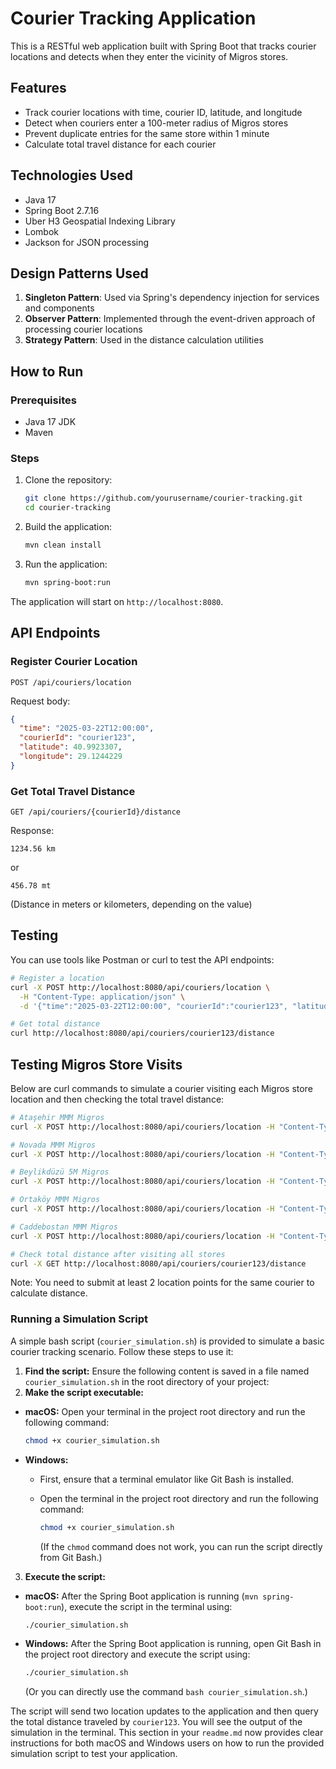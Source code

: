 # Courier Tracking Application

This is a RESTful web application built with Spring Boot that tracks courier locations and detects when they enter the vicinity of Migros stores.

## Features

- Track courier locations with time, courier ID, latitude, and longitude
- Detect when couriers enter a 100-meter radius of Migros stores
- Prevent duplicate entries for the same store within 1 minute
- Calculate total travel distance for each courier

## Technologies Used

- Java 17
- Spring Boot 2.7.16
- Uber H3 Geospatial Indexing Library
- Lombok
- Jackson for JSON processing

## Design Patterns Used

1. **Singleton Pattern**: Used via Spring's dependency injection for services and components
2. **Observer Pattern**: Implemented through the event-driven approach of processing courier locations
3. **Strategy Pattern**: Used in the distance calculation utilities

## How to Run

### Prerequisites
- Java 17 JDK
- Maven

### Steps

1. Clone the repository:
   ```bash
   git clone https://github.com/yourusername/courier-tracking.git
   cd courier-tracking
   ```

2. Build the application:
   ```bash
   mvn clean install
   ```

3. Run the application:
   ```bash
   mvn spring-boot:run
   ```

The application will start on `http://localhost:8080`.

## API Endpoints

### Register Courier Location
```
POST /api/couriers/location
```
Request body:
```json
{
  "time": "2025-03-22T12:00:00",
  "courierId": "courier123",
  "latitude": 40.9923307,
  "longitude": 29.1244229
}
```

### Get Total Travel Distance
```
GET /api/couriers/{courierId}/distance
```
Response:
```
1234.56 km
```
or
```
456.78 mt
```
(Distance in meters or kilometers, depending on the value)

## Testing

You can use tools like Postman or curl to test the API endpoints:

```bash
# Register a location
curl -X POST http://localhost:8080/api/couriers/location \
  -H "Content-Type: application/json" \
  -d '{"time":"2025-03-22T12:00:00", "courierId":"courier123", "latitude":40.9923307, "longitude":29.1244229}'

# Get total distance
curl http://localhost:8080/api/couriers/courier123/distance
```

## Testing Migros Store Visits

Below are curl commands to simulate a courier visiting each Migros store location and then checking the total travel distance:

```bash
# Ataşehir MMM Migros
curl -X POST http://localhost:8080/api/couriers/location -H "Content-Type: application/json" -d "{\"time\": \"2025-03-22T10:00:00\", \"courierId\": \"courier123\", \"latitude\": 40.9923307, \"longitude\": 29.1244229}"

# Novada MMM Migros
curl -X POST http://localhost:8080/api/couriers/location -H "Content-Type: application/json" -d "{\"time\": \"2025-03-22T11:00:00\", \"courierId\": \"courier123\", \"latitude\": 40.986106, \"longitude\": 29.1161293}"

# Beylikdüzü 5M Migros
curl -X POST http://localhost:8080/api/couriers/location -H "Content-Type: application/json" -d "{\"time\": \"2025-03-22T12:00:00\", \"courierId\": \"courier123\", \"latitude\": 41.0066851, \"longitude\": 28.6552262}"

# Ortaköy MMM Migros
curl -X POST http://localhost:8080/api/couriers/location -H "Content-Type: application/json" -d "{\"time\": \"2025-03-22T13:00:00\", \"courierId\": \"courier123\", \"latitude\": 41.055783, \"longitude\": 29.0210292}"

# Caddebostan MMM Migros
curl -X POST http://localhost:8080/api/couriers/location -H "Content-Type: application/json" -d "{\"time\": \"2025-03-22T14:00:00\", \"courierId\": \"courier123\", \"latitude\": 40.9632463, \"longitude\": 29.0630908}"

# Check total distance after visiting all stores
curl -X GET http://localhost:8080/api/couriers/courier123/distance
```
Note: You need to submit at least 2 location points for the same courier to calculate distance.

### Running a Simulation Script

A simple bash script (`courier_simulation.sh`) is provided to simulate a basic courier tracking scenario. Follow these steps to use it:

1.  **Find the script:** Ensure the following content is saved in a file named `courier_simulation.sh` in the root directory of your project:
2.  **Make the script executable:**

   * **macOS:** Open your terminal in the project root directory and run the following command:

       ```bash
       chmod +x courier_simulation.sh
       ```

   * **Windows:**
      * First, ensure that a terminal emulator like Git Bash is installed.
      * Open the terminal in the project root directory and run the following command:

          ```bash
          chmod +x courier_simulation.sh
          ```
        (If the `chmod` command does not work, you can run the script directly from Git Bash.)

3.  **Execute the script:**

   * **macOS:** After the Spring Boot application is running (`mvn spring-boot:run`), execute the script in the terminal using:

       ```bash
       ./courier_simulation.sh
       ```

   * **Windows:** After the Spring Boot application is running, open Git Bash in the project root directory and execute the script using:

       ```bash
       ./courier_simulation.sh
       ```
     (Or you can directly use the command `bash courier_simulation.sh`.)

The script will send two location updates to the application and then query the total distance 
traveled by `courier123`. You will see the output of the simulation in the terminal.
This section in your `readme.md` now provides clear instructions for both macOS and Windows
users on how to run the provided simulation script to test your application.